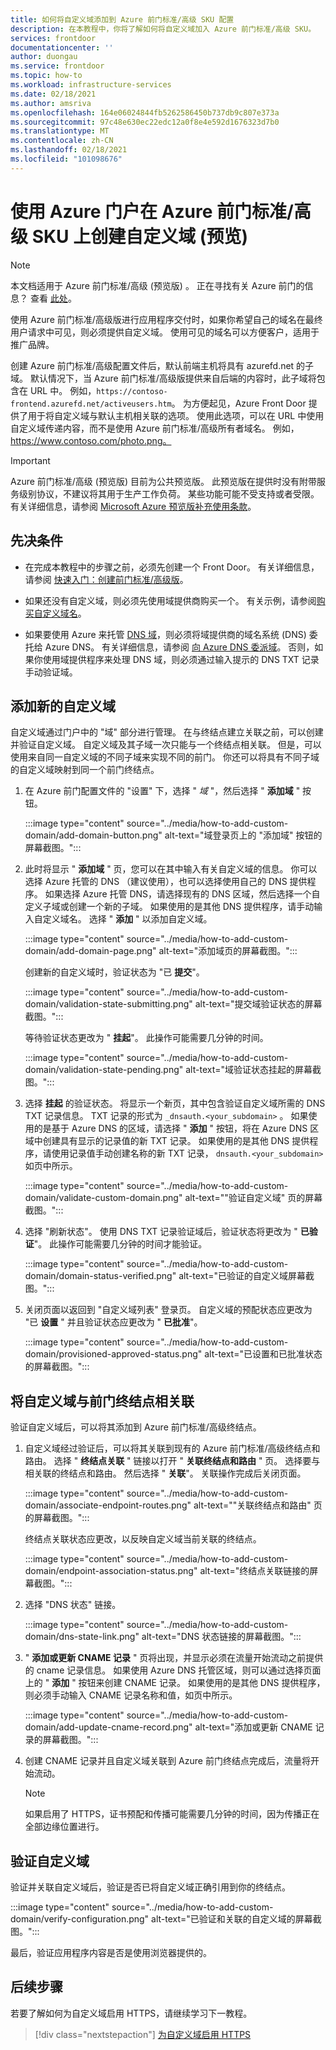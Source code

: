 ```yaml
---
title: 如何将自定义域添加到 Azure 前门标准/高级 SKU 配置
description: 在本教程中，你将了解如何将自定义域加入 Azure 前门标准/高级 SKU。
services: frontdoor
documentationcenter: ''
author: duongau
ms.service: frontdoor
ms.topic: how-to
ms.workload: infrastructure-services
ms.date: 02/18/2021
ms.author: amsriva
ms.openlocfilehash: 164e06024844fb5262586450b737db9c807e373a
ms.sourcegitcommit: 97c48e630ec22edc12a0f8e4e592d1676323d7b0
ms.translationtype: MT
ms.contentlocale: zh-CN
ms.lasthandoff: 02/18/2021
ms.locfileid: "101098676"
---
```

# <a name="create-a-custom-domain-on-azure-front-door-standardpremium-sku-preview-using-the-azure-portal"></a>使用 Azure 门户在 Azure 前门标准/高级 SKU 上创建自定义域 (预览) 

> [!Note]
> 本文档适用于 Azure 前门标准/高级 (预览版) 。 正在寻找有关 Azure 前门的信息？ 查看 [此处](../front-door-overview.md)。

使用 Azure 前门标准/高级版进行应用程序交付时，如果你希望自己的域名在最终用户请求中可见，则必须提供自定义域。 使用可见的域名可以方便客户，适用于推广品牌。

创建 Azure 前门标准/高级配置文件后，默认前端主机将具有 azurefd.net 的子域。 默认情况下，当 Azure 前门标准/高级版提供来自后端的内容时，此子域将包含在 URL 中。 例如，`https://contoso-frontend.azurefd.net/activeusers.htm`。 为方便起见，Azure Front Door 提供了用于将自定义域与默认主机相关联的选项。 使用此选项，可以在 URL 中使用自定义域传递内容，而不是使用 Azure 前门标准/高级所有者域名。 例如，https://www.contoso.com/photo.png。

> [!IMPORTANT]
> Azure 前门标准/高级 (预览版) 目前为公共预览版。
> 此预览版在提供时没有附带服务级别协议，不建议将其用于生产工作负荷。 某些功能可能不受支持或者受限。
> 有关详细信息，请参阅 [Microsoft Azure 预览版补充使用条款](https://azure.microsoft.com/support/legal/preview-supplemental-terms/)。

## <a name="prerequisites"></a>先决条件
* 在完成本教程中的步骤之前，必须先创建一个 Front Door。 有关详细信息，请参阅 [快速入门：创建前门标准/高级版](create-front-door-portal.md)。

* 如果还没有自定义域，则必须先使用域提供商购买一个。 有关示例，请参阅[购买自定义域名](../../app-service/manage-custom-dns-buy-domain.md)。

* 如果要使用 Azure 来托管 [DNS 域](../../dns/dns-overview.md)，则必须将域提供商的域名系统 (DNS) 委托给 Azure DNS。 有关详细信息，请参阅 [向 Azure DNS 委派域](../../dns/dns-delegate-domain-azure-dns.md)。 否则，如果你使用域提供程序来处理 DNS 域，则必须通过输入提示的 DNS TXT 记录手动验证域。

## <a name="add-a-new-custom-domain"></a>添加新的自定义域

自定义域通过门户中的 "域" 部分进行管理。 在与终结点建立关联之前，可以创建并验证自定义域。 自定义域及其子域一次只能与一个终结点相关联。 但是，可以使用来自同一自定义域的不同子域来实现不同的前门。 你还可以将具有不同子域的自定义域映射到同一个前门终结点。

1. 在 Azure 前门配置文件的 "设置" 下，选择 " *域*  "，然后选择 " **添加域** " 按钮。

    :::image type="content" source="../media/how-to-add-custom-domain/add-domain-button.png" alt-text="域登录页上的 &quot;添加域&quot; 按钮的屏幕截图。":::

1. 此时将显示 " **添加域** " 页，您可以在其中输入有关自定义域的信息。 你可以选择 Azure 托管的 DNS （建议使用），也可以选择使用自己的 DNS 提供程序。 如果选择 Azure 托管 DNS，请选择现有的 DNS 区域，然后选择一个自定义子域或创建一个新的子域。 如果使用的是其他 DNS 提供程序，请手动输入自定义域名。 选择 " **添加** " 以添加自定义域。

    :::image type="content" source="../media/how-to-add-custom-domain/add-domain-page.png" alt-text="添加域页的屏幕截图。":::

    创建新的自定义域时，验证状态为 "已 **提交**"。

    :::image type="content" source="../media/how-to-add-custom-domain/validation-state-submitting.png" alt-text="提交域验证状态的屏幕截图。":::

    等待验证状态更改为 " **挂起**"。 此操作可能需要几分钟的时间。

    :::image type="content" source="../media/how-to-add-custom-domain/validation-state-pending.png" alt-text="域验证状态挂起的屏幕截图。":::

1. 选择 **挂起** 的验证状态。 将显示一个新页，其中包含验证自定义域所需的 DNS TXT 记录信息。 TXT 记录的形式为 `_dnsauth.<your_subdomain>` 。 如果使用的是基于 Azure DNS 的区域，请选择 " **添加** " 按钮，将在 Azure DNS 区域中创建具有显示的记录值的新 TXT 记录。 如果使用的是其他 DNS 提供程序，请使用记录值手动创建名称的新 TXT 记录， `dnsauth.<your_subdomain>` 如页中所示。

    :::image type="content" source="../media/how-to-add-custom-domain/validate-custom-domain.png" alt-text="&quot;验证自定义域&quot; 页的屏幕截图。":::

1. 选择 "刷新状态"。 使用 DNS TXT 记录验证域后，验证状态将更改为 " **已验证**"。 此操作可能需要几分钟的时间才能验证。

    :::image type="content" source="../media/how-to-add-custom-domain/domain-status-verified.png" alt-text="已验证的自定义域屏幕截图。":::

1. 关闭页面以返回到 "自定义域列表" 登录页。 自定义域的预配状态应更改为 "已 **设置** " 并且验证状态应更改为 " **已批准**"。

    :::image type="content" source="../media/how-to-add-custom-domain/provisioned-approved-status.png" alt-text="已设置和已批准状态的屏幕截图。":::

## <a name="associate-the-custom-domain-with-your-front-door-endpoint"></a>将自定义域与前门终结点相关联

验证自定义域后，可以将其添加到 Azure 前门标准/高级终结点。

1. 自定义域经过验证后，可以将其关联到现有的 Azure 前门标准/高级终结点和路由。 选择 " **终结点关联** " 链接以打开 " **关联终结点和路由** " 页。 选择要与相关联的终结点和路由。 然后选择 " **关联**"。 关联操作完成后关闭页面。

    :::image type="content" source="../media/how-to-add-custom-domain/associate-endpoint-routes.png" alt-text="&quot;关联终结点和路由&quot; 页的屏幕截图。":::

    终结点关联状态应更改，以反映自定义域当前关联的终结点。 

    :::image type="content" source="../media/how-to-add-custom-domain/endpoint-association-status.png" alt-text="终结点关联链接的屏幕截图。":::

1. 选择 "DNS 状态" 链接。

    :::image type="content" source="../media/how-to-add-custom-domain/dns-state-link.png" alt-text="DNS 状态链接的屏幕截图。":::

1. " **添加或更新 CNAME 记录** " 页将出现，并显示必须在流量开始流动之前提供的 cname 记录信息。 如果使用 Azure DNS 托管区域，则可以通过选择页面上的 " **添加** " 按钮来创建 CNAME 记录。 如果使用的是其他 DNS 提供程序，则必须手动输入 CNAME 记录名称和值，如页中所示。

    :::image type="content" source="../media/how-to-add-custom-domain/add-update-cname-record.png" alt-text="添加或更新 CNAME 记录的屏幕截图。":::

1. 创建 CNAME 记录并且自定义域关联到 Azure 前门终结点完成后，流量将开始流动。

    > [!NOTE]
    > 如果启用了 HTTPS，证书预配和传播可能需要几分钟的时间，因为传播正在全部边缘位置进行。 

## <a name="verify-the-custom-domain"></a>验证自定义域

验证并关联自定义域后，验证是否已将自定义域正确引用到你的终结点。

:::image type="content" source="../media/how-to-add-custom-domain/verify-configuration.png" alt-text="已验证和关联的自定义域的屏幕截图。":::

最后，验证应用程序内容是否是使用浏览器提供的。

## <a name="next-steps"></a>后续步骤

若要了解如何为自定义域启用 HTTPS，请继续学习下一教程。

> [!div class="nextstepaction"]
> [为自定义域启用 HTTPS]()
